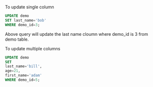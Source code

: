 To update single column
```sql
UPDATE demo 
SET last_name='bob'
WHERE demo_id=3;
```
Above query will update the last name cloumn where demo_id is 3 from demo table. 


To update multiple columns
```sql
UPDATE demo 
SET 
last_name='bill',
age=21,
first_name='adam'
WHERE demo_id=5;
```
